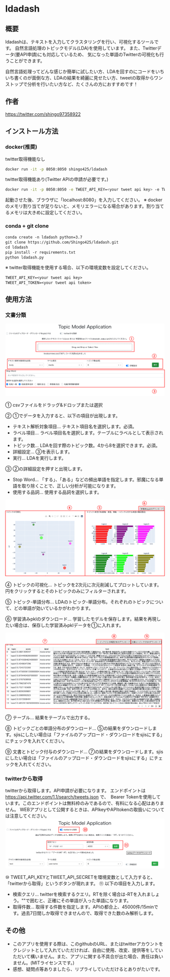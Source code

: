 # ldadash
## 概要
ldadashは、テキストを入力してクラスタリングを行い、可視化するツールです。
自然言語処理のトピックモデル(LDA)を使用しています。
また、Twitterデータ(要API申請)にも対応しているため、
気になった単語のTwitterの可視化も行うことができます。

自然言語処理ってどんな感じか簡単に試したい方、LDAを回すのにコードをいちいち書くのが面倒な方、LDAの結果を綺麗に見せたい方、tweetの取得からワンストップで分析を行いたい方など、たくさんの方におすすめです！

## 作者
https://twitter.com/shingo97358922

## インストール方法

### docker(推奨)
twitter取得機能なし
```bash
docker run -it -p 8050:8050 shingo425/ldadash
```
twitter取得機能あり(Twitter APIの申請が必要です。)
```bash
docker run -it -p 8050:8050 -e TWEET_API_KEY=<your tweet api key> -e TWEET_API_TOKEN=<your tweet api token> shingo425/ldadash
```
起動させた後、ブラウザに「localhost:8080」を入力してください。
※ dockerのメモリ割り当てが足りないと、メモリエラーになる場合があります。割り当てるメモリは大きめに設定してください。


### conda + git clone
```
conda create -n ldadash python=3.7
git clone https://github.com/Shingo425/ldadash.git
cd ldadash
pip install -r requirements.txt
python ldadash.py
```
※ twitter取得機能を使用する場合、以下の環境変数を設定してください。
```
TWEET_API_KEY=<your tweet api key>
TWEET_API_TOKEN=<your tweet api token>
```

## 使用方法
### 文書分類
![image1](/image/image1.png) 

① csvファイルをドラッグ&ドロップまたは選択

② ①でデータを入力すると、以下の項目が出現します。
* テキスト解析対象項目... テキスト項目名を選択します。必須。
* ラベル項目... ラベル項目名を選択します。テーブルにラベルとして表示されます。
* トピック数... LDAを回す際のトピック数。4から8を選択できます。必須。
* 詳細設定... ③を表示します。
* 実行... LDAを実行します。

③ ②の詳細設定を押すと出現します。
* Stop Word... 「する」、「ある」などの頻出単語を指定します。邪魔になる単語を取り除くことで、正しい分析が可能になります。
* 使用する品詞... 使用する品詞を選択します。

![image2](/image/image2.png) 

④ トピックの可視化... トピックを2次元に次元削減してプロットしています。円をクリックするとそのトピックのみにフィルターされます。

⑤ トピック-単語分布... LDAのトピック-単語分布。それぞれのトピックについて、どの単語が効いているかがわかります。

⑥ 学習済みpklのダウンロード... 学習したモデルを保存します。結果を再現したい場合は、保存した学習済みpklデータを①に入れます。

![image3](/image/image3.png) 

⑦ テーブル... 結果をテーブルで出力する。

⑧ トピックごとの単語分布のダウンロード... ⑤の結果をダウンロードします。sjisにしたい場合は「ファイルのアップロード・ダウンロードをsjisにする」にチェックを入れてください。

⑨ 文書とトピック付与のダウンロード... ⑦の結果をダウンロードします。sjisにしたい場合は「ファイルのアップロード・ダウンロードをsjisにする」にチェックを入れてください。

### twitterから取得
twitterから取得します。API申請が必要になります。
エンドポイントは https://api.twitter.com/1.1/search/tweets.json で、　Bearer Tokenを使用しています。このエンドポイントは無料枠のみであるので、有料になる心配はありません。
WEBアプリとして公開するときは、APIkeyやAPItokenの取扱いについては注意してください。
![image4](/image/image4.png) 

⑩ TWEET_API_KEYとTWEET_API_SECRETを環境変数として入力すると、「twitterから取得」というボタンが現れます。
⑪ 以下の項目を入力します。
* 検索クエリ... twitterを検索するクエリ。RTを除く場合は-RTを入れましょう。""で囲むと、正確にその単語が入った単語になります。
* 取得件数... 取得する件数を指定します。APIの都合上、45000件/15minです。過去7日間しか取得できませんので、取得できた数のみ解析します。

## その他
* このアプリを使用する際は、このgithubのURL、またはtwitterアカウントをクレジットとして入れていただければ、自由に使用、改変、提供等をしていただいて構いません。また、アプリに関する不具合が出た場合、責任は負いません。(MITライセンスです。)
* 感想、疑問点等ありましたら、リプライしていただけるとありがたいです。
